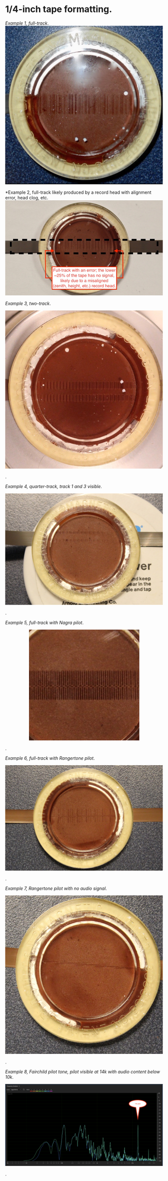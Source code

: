 # 1/4-inch tape formatting. 

*Example 1, full-track*.  
![](format_full_edit.jpg)

*Example 2, full-track likely produced by a record head with alignment error, head clog, etc. 
![](zenith-a.jpg)
  
*Example 3, two-track*.  
<p align="center"><img src="format_two_edit.jpg" /></p>.  

*Example 4, quarter-track, track 1 and 3 visible*.  
<p align="center"><img src="Quarter_track.jpg" /></p>. 

*Example 5, full-track with Nagra pilot*.
<p align="center"><img src="FullTrack_with_Nagra_pilot_tone.jpg" /></p>.

*Example 6, full-track with Rangertone pilot*.
<p align="center"><img src="Fulltrack_with_rangertone_pilot.jpg" /></p>.

*Example 7, Rangertone pilot with no audio signal*.
<p align="center"><img src="Rangertone_no_audio.jpg" /></p>.

*Example 8, Fairchild pilot tone, pilot visible at 14k with audio content below 10k*.
<p align="center"><img src="fairchild.png" /></p>.
